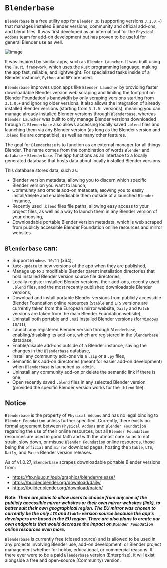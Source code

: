 # `Blenderbase` 

`Blenderbase` is a free utility app for `Blender 3D` (supporting versions `3.1.0.+`) that manages installed Blender versions, community and official add-ons, and blend files. It was first developed as an internal tool for the `Physical Addons` team for add-on development but has proven to be useful for general Blender use as well.

![image](https://github.com/PhysicalAddons/blenderbase-public/assets/60788469/c8ddb72a-3b2b-4260-aef7-3644fa3821d1)

It was inspired by similar apps, such as `Blender Launcher`. It was built using the `Tauri framework`, which uses the `Rust` programming language, making the app fast, reliable, and lightweight. For specialized tasks inside of a Blender instance, `Python` and `BPY` are used.

`Blenderbase` improves upon apps like `Blender Launcher` by providing faster downloadable Blender version web scraping and limiting the footprint on Blender Foundation's bandwidth by only scraping versions starting from `3.1.0.+` and ignoring older versions. It also allows the integration of already installed Blender versions (starting from `3.1.0.` versions), meaning you can manage already installed Blender versions through `Blenderbase`, whereas `Blender Launcher` was built to only manage Blender versions downloaded through it. `Blenderbase` also allows accessing locally saved `.blend` files and launching them via any Blender version (as long as the Blender version and `.blend` file are compatible), as well as many other features.

The goal for `Blenderbase` is to function as an external manager for all things Blender. The name comes from the combination of words `Blender` and `database` - `Blenderbase`. The app functions as an interface to a locally generated database that hosts data about locally installed Blender versions.

This database stores data, such as:
- Blender version metadata, allowing you to discern which specific Blender version you want to launch,
- Community and official add-on metadata, allowing you to easily install/delete and enable/disable them outside of a launched `Blender` instance,
- Recently used `.blend` files file paths, allowing easy access to your project files, as well as a way to launch them in any Blender version of your choosing,
- Downloadable portable Blender version metadata, which is web scraped from publicly accessible Blender Foundation online resources and mirror websites.

## `Blenderbase` can:
- Support `Windows 10/11` (x64),
- `Auto-update` to new versions of the app when they are published,
- Manage up to `3` modifiable Blender parent installation directories that hold installed Blender version source file directories,
- Locally register installed Blender versions, their add-ons, recently used `.blend` files, and the most recently published downloadable Blender versions,
- Download and install portable Blender versions from publicly accessible Blender Foundation online resources (`Stable` and `LTS` versions are currently taken from the European mirror website, `Daily` and `Patch` versions are taken from the main Blender Foundation website),
- Uninstall both portable and `.msi` installed Blender versions (for `Windows 10/11`),
- Launch any registered Blender version through `Blenderbase`, enabling/disabling its add-ons, which are registered in the `Blenderbase` database,
- Enable/disable add-ons outside of a Blender instance, saving the changes in the `Blenderbase` database,
- Install any community add-ons via a `.zip` or a `.py` files,
- Semantic link add-on directories (meant for easier add-on development) when `Blenderbase` is launched `as admin`,
- Uninstall any community add-on or delete the semantic link if there is one,
- Open recently saved `.blend` files in any selected Blender version (provided the specific Blender version works for the `.blend` file).

## Notice

`Blenderbase` is the property of `Physical Addons` and has no legal binding to `Blender Foundation` unless further specified. Currently, there exists no formal agreement between `Physical Addons` and `Blender Foundation` regarding the use of their online resources, but all `Blender Foundation` resources are used in good faith and with the utmost care so as to not strain, slow down, or misuse `Blender Foundation` online resources, those being the `official` and `mirror` download pages, hosting the `Stable`, `LTS`, `Daily`, and `Patch` Blender version releases.

As of v1.0.27, `Blenderbase` scrapes downloadable portable Blender versions from:
- https://ftp.nluug.nl/pub/graphics/blender/release/
- https://builder.blender.org/download/daily/
- https://builder.blender.org/download/patch/

**Note:** **_There are plans to allow users to choose from any one of the publicly accessible mirror websites or their own mirror websites (link), to better suit their own geographical region. The EU mirror was chosen to currently be the only `LTS` and `Stable` version source because the app's developers are based in the EU region. There are also plans to create our own endpoints that would decrease the impact on `Blender Foundation` online resources even more._**

`Blenderbase` is currently free (closed source) and is allowed to be used in any projects involving Blender use, add-on development, or Blender project management whether for hobby, educational, or commercial reasons. If there ever were to be a paid `Blenderbase` version (Enterprise), it will exist alongside a free and open-source (Community) version.

